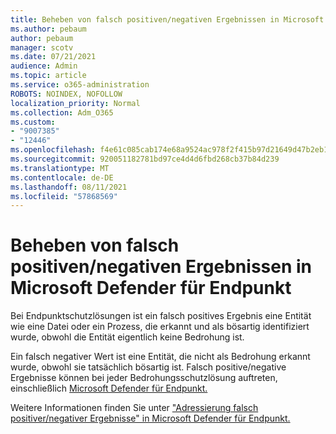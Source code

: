 ```yaml
---
title: Beheben von falsch positiven/negativen Ergebnissen in Microsoft Defender für Endpunkt
ms.author: pebaum
author: pebaum
manager: scotv
ms.date: 07/21/2021
audience: Admin
ms.topic: article
ms.service: o365-administration
ROBOTS: NOINDEX, NOFOLLOW
localization_priority: Normal
ms.collection: Adm_O365
ms.custom:
- "9007385"
- "12446"
ms.openlocfilehash: f4e61c085cab174e68a9524ac978f2f415b97d21649d47b2eb16f24abe83f828
ms.sourcegitcommit: 920051182781bd97ce4d4d6fbd268cb37b84d239
ms.translationtype: MT
ms.contentlocale: de-DE
ms.lasthandoff: 08/11/2021
ms.locfileid: "57868569"
---
```

# <a name="address-false-positivesnegatives-in-microsoft-defender-for-endpoint"></a>Beheben von falsch positiven/negativen Ergebnissen in Microsoft Defender für Endpunkt

Bei Endpunktschutzlösungen ist ein falsch positives Ergebnis eine Entität wie eine Datei oder ein Prozess, die erkannt und als bösartig identifiziert wurde, obwohl die Entität eigentlich keine Bedrohung ist. 

Ein falsch negativer Wert ist eine Entität, die nicht als Bedrohung erkannt wurde, obwohl sie tatsächlich bösartig ist. Falsch positive/negative Ergebnisse können bei jeder Bedrohungsschutzlösung auftreten, einschließlich [Microsoft Defender für Endpunkt.](https://docs.microsoft.com/microsoft-365/security/defender-endpoint/microsoft-defender-endpoint)

Weitere Informationen finden Sie unter ["Adressierung falsch positiver/negativer Ergebnisse" in Microsoft Defender für Endpunkt.](https://docs.microsoft.com/microsoft-365/security/defender-endpoint/defender-endpoint-false-positives-negatives)
